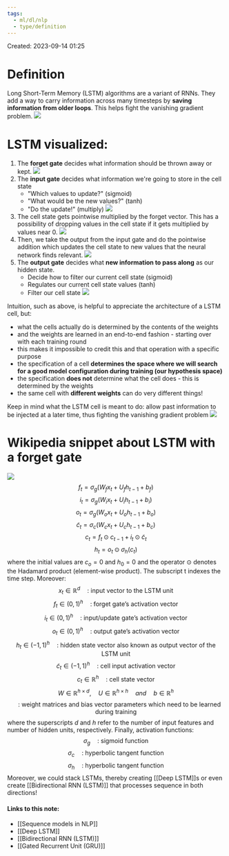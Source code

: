 ```yaml
---
tags:
  - ml/dl/nlp
  - type/definition
---
```

Created: 2023-09-14 01:25
# Definition

Long Short-Term Memory (LSTM) algorithms are a variant of RNNs. They add a way to carry information across many timesteps by **saving information from older loops**. This helps fight the vanishing gradient problem.
![](/img/nlp-rnn-to-lstm.png)
# LSTM visualized:
1. The **forget gate** decides what information should be thrown away or kept.
![](/img/nlp-lstm-1.gif)
2. The **input gate** decides what information we're going to store in the cell state
   - "Which values to update?" (sigmoid)
   - "What would be the new values?" (tanh)
   - "Do the update!" (multiply)
![](/img/nlp-lstm-2.gif)
3. The cell state gets pointwise multiplied by the forget vector. This has a possibility of dropping values in the cell state if it gets multiplied by values near 0. 
![](/img/nlp-lstm-3.gif)
4. Then, we take the output from the input gate and do the pointwise addition which updates the cell state to new values that the neural network finds relevant.
![](/img/nlp-lstm-4.gif)
5. The **output gate** decides what **new information to pass along** as our hidden state.
   - Decide how to filter our current cell state (sigmoid)
   - Regulates our current cell state values (tanh)
   - Filter our cell state
![](/img/nlp-lstm-5.gif)


Intuition, such as above, is helpful to appreciate the architecture of a LSTM cell, but:
- what the cells actually do is determined by the contents of the weights
- and the weights are learned in an end-to-end fashion - starting over with each training round
- this makes it impossible to credit this and that operation with a specific purpose
- the specification of a cell **determines the space where we will search for a good model configuration during training (our hypothesis space)**
- the specification **does not** determine what the cell does - this is determined by the weights
- the same cell with **different weights** can do very different things!

Keep in mind what the LSTM cell is meant to do: allow past information to be injected at a later time, thus fighting the vanishing gradient problem
![](/img/nlp-rnn-lstm-vanishing-gradient-1.gif)

# Wikipedia snippet about LSTM with a forget gate
![](/img/nlp-lstm-wikipedia.png)
$$
f_t = \sigma_g (W_fx_t + U_fh_{t-1}+b_f)
$$
$$
i_t=\sigma_g(W_ix_t+U_ih_{t-1}+b_i)
$$
$$
o_t = \sigma_g (W_ox_t+U_oh_{t-1}+b_o)
$$
$$
\tilde c_t = \sigma_c (W_cx_t+U_ch_{t-1}+b_c)
$$
$$
c_t =f_t \odot c_{t-1}+i_t\odot \tilde c_t 
$$
$$
h_t = o_t \odot \sigma_h (c_t )
$$
where the initial values are $c_o=0$ and $h_0=0$ and the operator $\odot$ denotes the Hadamard product (element-wise product). The subscript t indexes the time step. Moreover:
$$
x_t \in \mathbb{R}^d \quad \text{: input vector to the LSTM unit}
$$
$$
f_t \in (0,1)^h \quad \text{: forget gate's activation vector}
$$
$$
i_t \in (0, 1)^h \quad \text{: input/update gate's activation vector}
$$
$$
o_t \in (0, 1)^h \quad \text{: output gate's activation vector}
$$
$$
h_t \in (-1, 1)^h \quad \text{: hidden state vector also known as output vector of the LSTM unit}
$$
$$
\tilde c_t \in (-1,1)^h \quad \text{: cell input activation vector}
$$
$$
c_t \in \mathbb{R}^h \quad \text{: cell state vector}
$$
$$
W \in \mathbb{R}^{h\times d}, \quad U \in \mathbb{R}^{h\times h}\quad and \quad b \in \mathbb{R}^h 
$$
$$
\quad \text{: weight matrices and bias vector parameters which need to be learned during training}
$$
where the superscripts $d$ and $h$ refer to the number of input features and number of hidden units, respectively. 
Finally, activation functions:
$$
\sigma_g \quad \text{: sigmoid function}
$$
$$
\sigma_c \quad \text{: hyperbolic tangent function}
$$
$$
\sigma_h \quad \text{: hyperbolic tangent function}
$$
Moreover, we could stack LSTMs, thereby creating [[Deep LSTM]]s or even create [[Bidirectional RNN (LSTM)]] that processes sequence in both directions!

#### Links to this note:
- [[Sequence models in NLP]]
- [[Deep LSTM]]
- [[Bidirectional RNN (LSTM)]]
- [[Gated Recurrent Unit (GRU)]]